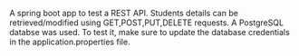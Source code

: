 A spring boot app to test a REST API. Students details can be retrieved/modified using GET,POST,PUT,DELETE requests. 
A PostgreSQL databse was used. To test it, make sure to update the database credentials in the application.properties file.
